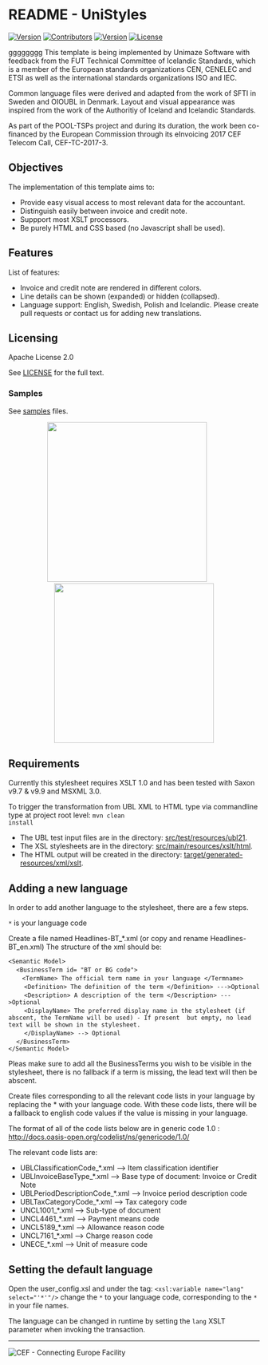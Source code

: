 # README - UniStyles

[![Version](https://img.shields.io/github/issues/unimaze/unimaze-peppol-stylesheets.svg)](https://github.com/unimaze/unimaze-peppol-stylesheets/issues)
[![Contributors](https://img.shields.io/github/contributors/unimaze/unimaze-peppol-stylesheets.svg)](https://github.com/unimaze/unimaze-peppol-stylesheets/graphs/contributors)
[![Version](https://img.shields.io/github/release/unimaze/unimaze-peppol-stylesheets.svg)](https://github.com/unimaze/unimaze-peppol-stylesheets/releases)
[![License](https://img.shields.io/badge/license-Apache%20v2.0-brightgreen.svg)](LICENSE.txt)
 
gggggggg
This template is being implemented by Unimaze Software with feedback from the FUT Technical Committee of Icelandic Standards, which 
is a member of the European standards organizations CEN, CENELEC and ETSI as well as the international standards organizations ISO and IEC.

Common language files were derived and adapted from the work of SFTI in Sweden and OIOUBL in Denmark. Layout and visual appearance was inspired from the work of the  Authoritiy of Iceland and Icelandic Standards.

As part of the POOL-TSPs project and during its duration, the work been co-financed by the European Commission through its eInvoicing 2017 CEF Telecom Call, CEF-TC-2017-3.

## Objectives
The implementation of this template aims to:
- Provide easy visual access to most relevant data for the accountant.
- Distinguish easily between invoice and credit note.
- Suppport most XSLT processors.
- Be purely HTML and CSS based (no Javascript shall be used).

## Features
List of features:
- Invoice and credit note are rendered in different colors.
- Line details can be shown (expanded) or hidden (collapsed).
- Language support: English, Swedish, Polish and Icelandic. Please create pull requests or contact us for adding new translations.

## Licensing
Apache License 2.0

See [LICENSE](LICENSE.txt) for the full text.

### Samples
See [samples](docs/samples) files.

<p align="center">
  <img src="docs/samples/biling-3/images/bisenubl-invoice-complete_en.png" width="320" />
  <span>&#160;&#160;&#160;&#160;&#160;&#160;</span>
  <img src="docs/samples/biling-3/images/bisenubl-creditnote-complete_en.png" width="320" />
<p>

## Requirements
Currently this stylesheet requires XSLT 1.0 and has been tested with Saxon v9.7 & v9.9 and MSXML 3.0.

To trigger the transformation from UBL XML to HTML type via commandline type at project root level:
<code>mvn clean install</code>

* The UBL test input files are in the directory: [src/test/resources/ubl21](src/test/resources/ubl21).
* The XSL stylesheets are in the directory: [src/main/resources/xslt/html](src/main/resources/xslt/html).
* The HTML output will be created in the directory: [target/generated-resources/xml/xslt](target/generated-resources/xml/xslt).

## Adding a new language
In order to add another language to the stylesheet, there are a few steps.

`*` is your language code

Create a file named Headlines-BT_&ast;.xml (or copy and rename Headlines-BT_en.xml)
The structure of the xml should be:

`<Semantic Model>`<br/>
	&nbsp; &nbsp; `<BusinessTerm id= "BT or BG code">`<br/>
		&nbsp; &nbsp; &nbsp;&nbsp;  `<TermName> The official term name in your language </Termname>`<br/>
		&nbsp; &nbsp; &nbsp; &nbsp; `<Definition> The definition of the term </Definition> --->Optional`<br/>
		&nbsp; &nbsp; &nbsp; &nbsp; `<Description> A description of the term </Description> --->Optional`<br/>
		&nbsp; &nbsp; &nbsp; &nbsp; `<DisplayName> The preferred display name in the stylesheet (if abscent, the TermName will be used) - If present 
		but empty, no lead text will be shown in the stylesheet.` <br/>
	&nbsp; &nbsp; &nbsp; &nbsp; `</DisplayName> --> Optional`<br/>
	&nbsp; &nbsp; `</BusinessTerm>`<br/>
`</Semantic Model>`<br/>

Pleas make sure to add all the BusinessTerms you wish to be visible in the stylesheet, there is no fallback if a term is missing, the lead text will then be abscent.

Create files corresponding to all the relevant code lists in your language by replacing the * with your language code. 
With these code lists, there will be a fallback to english code values if the value is missing in your language.

The format of all of the code lists below are in generic code 1.0 : http://docs.oasis-open.org/codelist/ns/genericode/1.0/

The relevant code lists are:

* UBLClassificationCode_&ast;.xml --> Item classification identifier
* UBLInvoiceBaseType_&ast;.xml --> Base type of document: Invoice or Credit Note
* UBLPeriodDescriptionCode_&ast;.xml --> Invoice period description code
* UBLTaxCategoryCode_&ast;.xml --> Tax category code
* UNCL1001_&ast;.xml --> Sub-type of document
* UNCL4461_&ast;.xml --> Payment means code
* UNCL5189_&ast;.xml --> Allowance reason code
* UNCL7161_&ast;.xml --> Charge reason code
* UNECE_&ast;.xml --> Unit of measure code

## Setting the default language
Open the user_config.xsl and under the tag: `<xsl:variable name="lang" select="'*'"/>` change the `*` to your language code, corresponding to the `*` in your file names.

The language can be changed in runtime by setting the `lang` XSLT parameter when invoking the transaction.


---

![CEF - Connecting Europe Facility](docs/en_cef_300x42.png)
